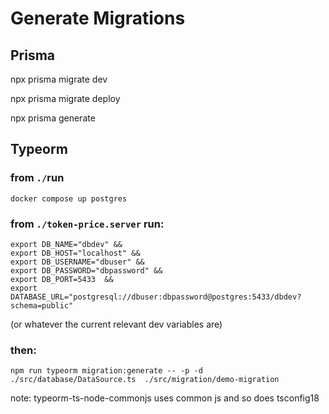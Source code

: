 # Generate Migrations

## Prisma

 npx prisma migrate dev

 npx prisma migrate deploy

 npx prisma generate



## Typeorm

### from `./`run 
```
docker compose up postgres
```

### from `./token-price.server` run:

```
export DB_NAME="dbdev" &&
export DB_HOST="localhost" && 
export DB_USERNAME="dbuser" && 
export DB_PASSWORD="dbpassword" && 
export DB_PORT=5433  && 
export DATABASE_URL="postgresql://dbuser:dbpassword@postgres:5433/dbdev?schema=public"
````

(or whatever the current relevant dev variables are)

### then:

```
npm run typeorm migration:generate -- -p -d ./src/database/DataSource.ts  ./src/migration/demo-migration
```

note: typeorm-ts-node-commonjs uses common js and so does tsconfig18